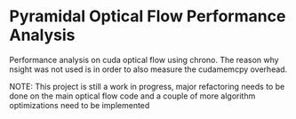 Pyramidal Optical Flow Performance Analysis
===========================================

Performance analysis on cuda optical flow using chrono. The reason why nsight was not used is in order to also measure the cudamemcpy overhead.

NOTE: This project is still a work in progress, major refactoring needs to be done on the main optical flow code and a couple of more algorithm optimizations need to be implemented
